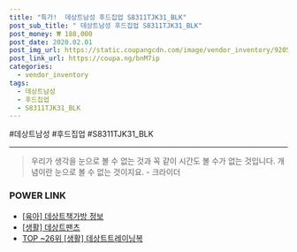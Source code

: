```yaml
--- 
title: "특가!  데상트남성 후드집업 S8311TJK31_BLK" 
post_sub_title: " 데상트남성 후드집업 S8311TJK31_BLK" 
post_money: ₩ 188,000 
post_date: 2020.02.01 
post_img_url: https://static.coupangcdn.com/image/vendor_inventory/9205/b5d86466218838aae5a1ef13517ecffb361b0bf44562de8610b482215675.jpg 
post_link_url: https://coupa.ng/bnM7ip 
categories: 
  - vendor_inventory 
tags: 
  - 데상트남성 
  - 후드집업 
  - S8311TJK31_BLK 
--- 
```

  #데상트남성 #후드집업 #S8311TJK31_BLK 
<hr> 

> 우리가 생각을 눈으로 볼 수 없는 것과 꼭 같이 시간도 볼 수가 없는 것입니다. 개념이란 눈으로 볼 수 없는 것이지요. - 크라이더 


### POWER LINK

* <a href="https://blog.naver.com/fasyy4321/221762933447" target="_blank"> [육아] 데상트책가방 정보 </a>
* <a href="https://blog.naver.com/fasyy4321/221759196078" target="_blank"> [생활] 데상트팬츠  </a>
* <a href="https://blog.naver.com/an0733/221791599545" target="_blank"> TOP ~26위 [생활] 데상트트레이닝복</a>
